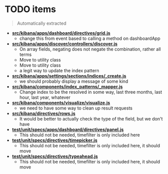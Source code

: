 # TODO items
> Automatically extracted

 - **[src/kibana/apps/dashboard/directives/grid.js](https://github.com/elasticsearch/kibana4/blob/master/src/kibana/apps/dashboard/directives/grid.js)**
   - change this from event based to calling a method on dashboardApp
 - **[src/kibana/apps/discover/controllers/discover.js](https://github.com/elasticsearch/kibana4/blob/master/src/kibana/apps/discover/controllers/discover.js)**
   - On array fields, negating does not negate the combination, rather all terms
   - Move to utility class
   - Move to utility class
   - a legit way to update the index pattern
 - **[src/kibana/apps/settings/sections/indices/_create.js](https://github.com/elasticsearch/kibana4/blob/master/src/kibana/apps/settings/sections/indices/_create.js)**
   - we should probably display a message of some kind
 - **[src/kibana/components/index_patterns/_mapper.js](https://github.com/elasticsearch/kibana4/blob/master/src/kibana/components/index_patterns/_mapper.js)**
   - Change index to be the resolved in some way, last three months, last hour, last year, whatever
 - **[src/kibana/components/visualize/visualize.js](https://github.com/elasticsearch/kibana4/blob/master/src/kibana/components/visualize/visualize.js)**
   - we need to have some way to clean up result requests
 - **[src/kibana/directives/rows.js](https://github.com/elasticsearch/kibana4/blob/master/src/kibana/directives/rows.js)**
   - It would be better to actually check the type of the field, but we don't have
 - **[test/unit/specs/apps/dashboard/directives/panel.js](https://github.com/elasticsearch/kibana4/blob/master/test/unit/specs/apps/dashboard/directives/panel.js)**
   - This should not be needed, timefilter is only included here
 - **[test/unit/specs/directives/timepicker.js](https://github.com/elasticsearch/kibana4/blob/master/test/unit/specs/directives/timepicker.js)**
   - This should not be needed, timefilter is only included here, it should move
 - **[test/unit/specs/directives/typeahead.js](https://github.com/elasticsearch/kibana4/blob/master/test/unit/specs/directives/typeahead.js)**
   - This should not be needed, timefilter is only included here, it should move
